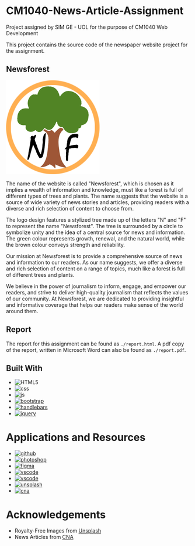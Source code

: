# CM1040-News-Article-Assignment
Project assigned by SIM GE - UOL for the purpose of CM1040 Web Development

This project contains the source code of the newspaper website project for the assignment. 

## Newsforest
<img src="./images/Newsforest-Logo.png" style="width: 256px">

The name of the website is called "Newsforest", which is chosen as it implies a wealth of information and knowledge, must like a forest is full of different types of trees and plants. The name suggests that the website is a source of wide variety of news stories and articles, providing readers with a diverse and rich selection of content to choose from. 

The logo design features a stylized tree made up of the letters "N" and "F" to represent the name "Newsforest". The tree is surrounded by a circle to symbolize unity and the idea of a central source for news and information. The green colour represents growth, renewal, and the natural world, while the brown colour conveys strength and reliability.

Our mission at Newsforest is to provide a comprehensive source of news and information to our readers. As our name suggests, we offer a diverse and rich selection of content on a range of topics, much like a forest is full of different trees and plants. 

We believe in the power of journalism to inform, engage, and empower our readers, and strive to deliver high-quality journalism that reflects the values of our community. At Newsforest, we are dedicated to providing insightful and informative coverage that helps our readers make sense of the world around them.

## Report
The report for this assignment can be found as `./report.html`. 
A pdf copy of the report, written in Microsoft Word can also be found as `./report.pdf`.

## Built With
* <img src="https://img.shields.io/badge/HTML5-E34F26?style=for-the-badge&logo=html5&logoColor=white" alt="HTML5">
* <img src="https://img.shields.io/badge/CSS-239120?&style=for-the-badge&logo=css3&logoColor=white" alt="css">
* <img src="https://img.shields.io/badge/JavaScript-F7DF1E?style=for-the-badge&logo=javascript&logoColor=black" alt="js">
* <a href="https://getbootstrap.com/"><img src="https://img.shields.io/badge/Bootstrap-563D7C?style=for-the-badge&* logo=bootstrap&logoColor=white" alt="bootstrap"></a>
* <a href="https://handlebarsjs.com/"><img src="https://img.shields.io/badge/Handlebars-f0772b?style=for-the-badge&logo=handlebars&logoColor=white" alt="handlebars"></a>
* <a href="https://jquery.com/"><img src="https://img.shields.io/badge/jQuery-0769AD?style=for-the-badge&logo=jquery&logoColor=white" alt="jquery"></a>

# Applications and Resources
* <a href="https://github.com/"><img src="https://img.shields.io/badge/GitHub-black?style=for-the-badge&logo=github&logoColor=white" alt="github"></a>
* <a href="https://www.adobe.com/sg/products/photoshop.html"><img src="https://img.shields.io/badge/Photoshop-001d34?style=for-the-badge&logo=photoshop&logoColor=2fa3f7" alt="photoshop"></a>
* <a href="https://www.figma.com/"><img src="https://img.shields.io/badge/Figma-1e1e1e?style=for-the-badge&logo=figma&logoColor=f24e1e" alt="figma"></a>
* <a href="https://code.visualstudio.com/"><img src="https://img.shields.io/badge/Visual Studio Code-218bd3?style=for-the-badge&logo=visualstudio&logoColor=white" alt="vscode"></a>
* <a href="https://marketplace.visualstudio.com/items?itemName=ritwickdey.LiveServer"><img src="https://img.shields.io/badge/Live Server-41205f?style=for-the-badge&logo=liveserver&logoColor=white" alt="vscode"></a>
* <a href="https://unsplash.com/"><img src="https://img.shields.io/badge/Unsplash-black?style=for-the-badge&logo=unsplash&logoColor=white" alt="unsplash"></a>
* <a href="https://www.channelnewsasia.com/"><img src="https://img.shields.io/badge/CNA-b50000?style=for-the-badge&logo=cna&logoColor=white" alt="cna"></a>

# Acknowledgements
* Royalty-Free Images from [Unsplash](https://unsplash.com/)
* News Articles from [CNA](https://www.channelnewsasia.com/)